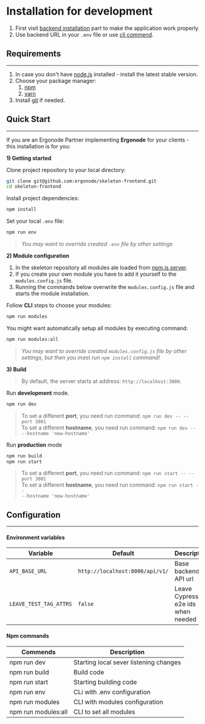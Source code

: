 # Installation for development

<div class="Alert Alert--warning">

1. First visit [backend installation][be] part to make the application work properly<br>
2. Use backend URL in your `.env` file or use [cli commend](installation/frontend?id=configuration).

</div>

## Requirements
---

1. In case you don't have [node.js][node] installed - install the latest stable version.
2. Choose your package manager:
   1. [npm][npm]
   2. [yarn][yarn]
3. Install [git][git] if needed.

## Quick Start
---
If you are an Ergonode Partner implementing **Ergonode** for your clients - this installation is for you:


**1) Getting started**

Clone project repository to your local directory:

```bash
git clone git@github.com:ergonode/skeleton-frontend.git
cd skeleton-frontend
```

Install project dependencies:

```bash
npm install
```

Set your local `.env` file:

```bash
npm run env
```
> *You may want to override created `.env` file by other settings*

**2) Module configuration**

<div class="Alert Alert--warning">

1. In the skeleton repository all modules ale loaded from [npm.js server][npm-ergo].
2. If you create your own module you have to add it yourself to the `modules.config.js` file.
3. Running the commands below overwrite the `modules.config.js` file and starts the module installation.

</div>

Follow **CLI** steps to choose your modules:

```bash
npm run modules
```

You might want automatically setup all modules by executing command:
```bash
npm run modules:all
```
> *You may want to override created `modules.config.js` file by other settings, but then you mast run `npm install` command!*

**3) Build**

> By default, the server starts at address: <code>http://localhost:3000</code>.

Run **development** mode.

```bash
npm run dev
```
> To set a different **port**, you need run command: <code>npm run dev -- --port 3001</code><br>
> To set a different **hostname**, you need run command: <code>npm run dev -- --hostname 'new-hostname'</code>

Run **production** mode

```bash
npm run build
npm run start
```
> To set a different **port**, you need run command: <code>npm run start -- --port 3001</code><br>
> To set a different **hostname**, you need run command: <code>npm run start -- --hostname 'new-hostname'</code>


## Configuration
---

#### Environment variables

| Variable    | Default | Description                   |
|-------------|---------|-------------------------------|
| ```API_BASE_URL``` | `http://localhost:8000/api/v1/` | Base backend API url  |
| ```LEAVE_TEST_TAG_ATTRS``` | `false` | Leave Cypress e2e ids when needed |


#### Npm commands

| Commends    | Description                            |
|-------------|----------------------------------------|
| npm run dev | Starting local sever listening changes |
| npm run build | Build code |
| npm run start | Starting building code |
| npm run env | CLi with .env configuration |
| npm run modules | CLI with modules configuration |
| npm run modules:all | CLI to set all modules |

[be]: installation/backend-contribution
[node]: https://nodejs.org/en/download/
[npm]: https://www.npmjs.com/get-npm
[yarn]: https://yarnpkg.com/en/
[git]: https://git-scm.com/downloads
[npm-ergo]: https://www.npmjs.com/search?q=keywords:ergonode-module